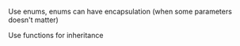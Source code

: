 Use enums, enums can have encapsulation (when some parameters doesn't matter)

Use functions for inheritance


